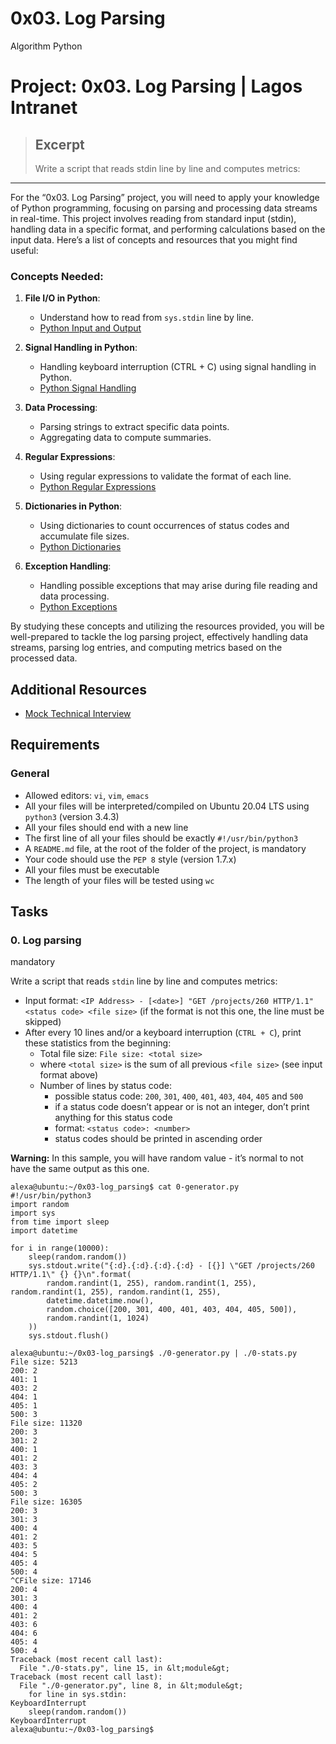 # 0x03. Log Parsing
Algorithm
Python

# Project: 0x03. Log Parsing | Lagos Intranet

> ## Excerpt
> Write a script that reads stdin line by line and computes metrics:

---
For the “0x03. Log Parsing” project, you will need to apply your knowledge of Python programming, focusing on parsing and processing data streams in real-time. This project involves reading from standard input (stdin), handling data in a specific format, and performing calculations based on the input data. Here’s a list of concepts and resources that you might find useful:

### Concepts Needed:

1.  **File I/O in Python**:
    
    -   Understand how to read from `sys.stdin` line by line.
    -   [Python Input and Output](https://intranet.alxswe.com/rltoken/f7U2MDsBT_rd9AfUUaqVnQ "Python Input and Output")
2.  **Signal Handling in Python**:
    
    -   Handling keyboard interruption (CTRL + C) using signal handling in Python.
    -   [Python Signal Handling](https://intranet.alxswe.com/rltoken/1nDqPJe80rSD-NMulzjJBw "Python Signal Handling")
3.  **Data Processing**:
    
    -   Parsing strings to extract specific data points.
    -   Aggregating data to compute summaries.
4.  **Regular Expressions**:
    
    -   Using regular expressions to validate the format of each line.
    -   [Python Regular Expressions](https://intranet.alxswe.com/rltoken/ZsD-YLisfaHFeMT_sZxX1Q "Python Regular Expressions")
5.  **Dictionaries in Python**:
    
    -   Using dictionaries to count occurrences of status codes and accumulate file sizes.
    -   [Python Dictionaries](https://intranet.alxswe.com/rltoken/JM-RpavKkb8yanxWEnNYJw "Python Dictionaries")
6.  **Exception Handling**:
    
    -   Handling possible exceptions that may arise during file reading and data processing.
    -   [Python Exceptions](https://intranet.alxswe.com/rltoken/OA2PlryrYA2gyCCKIsdgUw "Python Exceptions")

By studying these concepts and utilizing the resources provided, you will be well-prepared to tackle the log parsing project, effectively handling data streams, parsing log entries, and computing metrics based on the processed data.

## Additional Resources

-   [Mock Technical Interview](https://intranet.alxswe.com/rltoken/VlOaXKkbecRYdnTLaLU1lg "Mock Technical Interview")

## Requirements

### General

-   Allowed editors: `vi`, `vim`, `emacs`
-   All your files will be interpreted/compiled on Ubuntu 20.04 LTS using `python3` (version 3.4.3)
-   All your files should end with a new line
-   The first line of all your files should be exactly `#!/usr/bin/python3`
-   A `README.md` file, at the root of the folder of the project, is mandatory
-   Your code should use the `PEP 8` style (version 1.7.x)
-   All your files must be executable
-   The length of your files will be tested using `wc`

## Tasks

### 0\. Log parsing

mandatory

Write a script that reads `stdin` line by line and computes metrics:

-   Input format: `<IP Address> - [<date>] "GET /projects/260 HTTP/1.1" <status code> <file size>` (if the format is not this one, the line must be skipped)
-   After every 10 lines and/or a keyboard interruption (`CTRL + C`), print these statistics from the beginning:
    -   Total file size: `File size: <total size>`
    -   where `<total size>` is the sum of all previous `<file size>` (see input format above)
    -   Number of lines by status code:
        -   possible status code: `200`, `301`, `400`, `401`, `403`, `404`, `405` and `500`
        -   if a status code doesn’t appear or is not an integer, don’t print anything for this status code
        -   format: `<status code>: <number>`
        -   status codes should be printed in ascending order

**Warning:** In this sample, you will have random value - it’s normal to not have the same output as this one.

```
alexa@ubuntu:~/0x03-log_parsing$ cat 0-generator.py
#!/usr/bin/python3
import random
import sys
from time import sleep
import datetime

for i in range(10000):
    sleep(random.random())
    sys.stdout.write("{:d}.{:d}.{:d}.{:d} - [{}] \"GET /projects/260 HTTP/1.1\" {} {}\n".format(
        random.randint(1, 255), random.randint(1, 255), random.randint(1, 255), random.randint(1, 255),
        datetime.datetime.now(),
        random.choice([200, 301, 400, 401, 403, 404, 405, 500]),
        random.randint(1, 1024)
    ))
    sys.stdout.flush()

alexa@ubuntu:~/0x03-log_parsing$ ./0-generator.py | ./0-stats.py 
File size: 5213
200: 2
401: 1
403: 2
404: 1
405: 1
500: 3
File size: 11320
200: 3
301: 2
400: 1
401: 2
403: 3
404: 4
405: 2
500: 3
File size: 16305
200: 3
301: 3
400: 4
401: 2
403: 5
404: 5
405: 4
500: 4
^CFile size: 17146
200: 4
301: 3
400: 4
401: 2
403: 6
404: 6
405: 4
500: 4
Traceback (most recent call last):
  File "./0-stats.py", line 15, in &lt;module&gt;
Traceback (most recent call last):
  File "./0-generator.py", line 8, in &lt;module&gt;
    for line in sys.stdin:
KeyboardInterrupt
    sleep(random.random())
KeyboardInterrupt
alexa@ubuntu:~/0x03-log_parsing$ 
```
